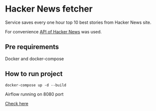 # Hacker News fetcher

Service saves every one hour top 10 best stories from Hacker News site.

For convenience [API of Hacker News](https://github.com/HackerNews/API) was used.

## Pre requirements

Docker and docker-compose

## How to run project

```
docker-compose up -d --build
```

Airflow running on 8080 port

[Check here](localhost:8080)
